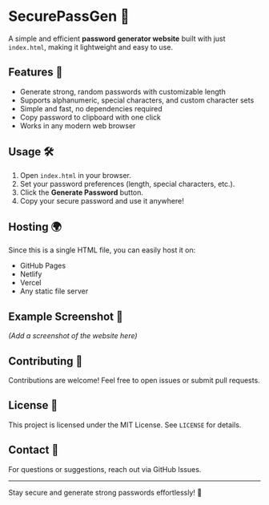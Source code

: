 # SecurePassGen 🔐

A simple and efficient **password generator website** built with just `index.html`, making it lightweight and easy to use.

## Features 🚀
- Generate strong, random passwords with customizable length
- Supports alphanumeric, special characters, and custom character sets
- Simple and fast, no dependencies required
- Copy password to clipboard with one click
- Works in any modern web browser

## Usage 🛠️

1. Open `index.html` in your browser.
2. Set your password preferences (length, special characters, etc.).
3. Click the **Generate Password** button.
4. Copy your secure password and use it anywhere!

## Hosting 🌍
Since this is a single HTML file, you can easily host it on:
- GitHub Pages
- Netlify
- Vercel
- Any static file server

## Example Screenshot 📸
*(Add a screenshot of the website here)*

## Contributing 🤝
Contributions are welcome! Feel free to open issues or submit pull requests.

## License 📜
This project is licensed under the MIT License. See `LICENSE` for details.

## Contact 📧
For questions or suggestions, reach out via GitHub Issues.

---

Stay secure and generate strong passwords effortlessly! 🔐
